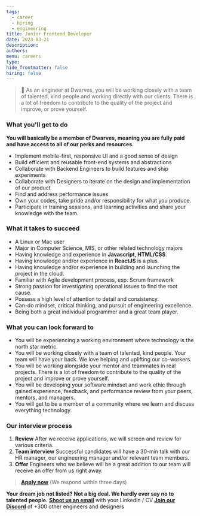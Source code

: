 ```yaml
---
tags:
  - career
  - hiring
  - engineering
title: Junior Frontend Developer
date: 2023-03-21
description:
authors:
menu: careers
type:
hide_frontmatter: false
hiring: false
---
```

> 🤝 As an engineer at Dwarves, you will be working closely with a team of talented, kind people and working directly with our clients. There is a lot of freedom to contribute to the quality of the project and improve, or prove yourself.

### What you'll get to do
**You will basically be a member of Dwarves, meaning you are fully paid and have access to all of our perks and resources.**
- Implement mobile-first, responsive UI and a good sense of design
- Build efficient and reusable front-end systems and abstractions
- Collaborate with Backend Engineers to build features and ship experiments
- Collaborate with Designers to iterate on the design and implementation of our product
- Find and address performance issues
- Own your codes, take pride and/or responsibility for what you produce.
- Participate in training sessions, and learning activities and share your knowledge with the team.

### What it takes to succeed
- A Linux or Mac user
- Major in Computer Science, MIS, or other related technology majors
- Having knowledge and experience in **Javascript, HTML/CSS**.
- Having knowledge and/or experience in **ReactJS** is a plus.
- Having knowledge and/or experience in building and launching the project in the cloud.
- Familiar with Agile development process, esp. Scrum framework
- Strong passion for investigating operational issues to find the root cause.
- Possess a high level of attention to detail and consistency.
- Can-do mindset, critical thinking, and pursuit of engineering excellence.
- Being both a great individual programmer and a great team player.

### What you can look forward to
- You will be experiencing a working environment where technology is the north star metric.
- You will be working closely with a team of talented, kind people. Your team will have your back. We love helping and uplifting our co-workers.
- You will be working alongside your mentor and teammates in real projects. There is a lot of freedom to contribute to the quality of the project and improve or prove yourself.
- You will be developing your software mindset and work ethic through gained experience, feedback, and performance review from your peers, mentors, and managers.
- You will get to be a member of a community where we learn and discuss everything technology.

### Our interview process
1. **Review**
After we receive applications, we will screen and review for various criteria.
2. **Team interview**
Successful candidates will have a 30-min talk with our HR manager, our engineering manager and/or relevant team members.
3. **Offer**
Engineers who we believe will be a great addition to our team will receive an offer from us right away.

> **[Apply now](mailto:spawn@d.foundation)** (We respond within three days)

**Your dream job not listed? Not a big deal. We hardly ever say no to talented people.**
[**Shoot us an email**](mailto:spawn@dwarvesv.com) with your LinkedIn / CV
[**Join our Discord**](https://discord.gg/dwarvesv) of +300 other engineers and designers